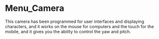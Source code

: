 # Menu_Camera
This camera has been programmed for user interfaces and displaying characters, and it works on the mouse for computers and the touch for the mobile, and it gives you the ability to control the yaw and pitch.

